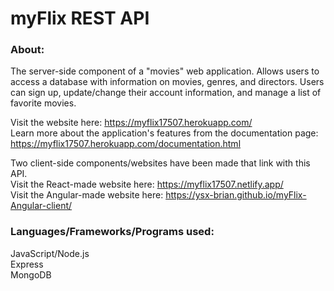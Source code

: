 # myFlix REST API

### About:
The server-side component of a "movies" web application.
Allows users to access a database with information on movies, genres, and directors.
Users can sign up, update/change their account information, and manage a list of favorite movies.

Visit the website here: https://myflix17507.herokuapp.com/  
Learn more about the application's features from the documentation page: https://myflix17507.herokuapp.com/documentation.html  

Two client-side components/websites have been made that link with this API.  
Visit the React-made website here: https://myflix17507.netlify.app/  
Visit the Angular-made website here: https://ysx-brian.github.io/myFlix-Angular-client/

### Languages/Frameworks/Programs used:
JavaScript/Node.js  
Express  
MongoDB  
